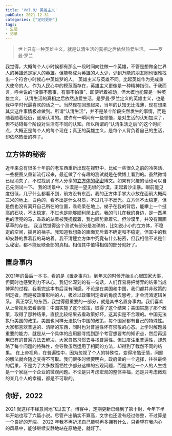 ```yaml
---
title: 'Vol.9/ 英雄主义'
pubDate: 2021-12-31
categories: ["定时更新"]
tags:
- 生活
- 记录
---
```


> 世上只有一种英雄主义，就是认清生活的真相之后依然热爱生活。 ——罗曼·罗兰

我觉得，大概每个人小时候都有那么一段时间向往做一个英雄，不管是想做全世界人的英雄还是家人的英雄。但能够成为英雄的人太少，少到万能的朋友圈也很难找出一个符合小时候心中英雄梦的人。
英雄主义与英雄不同。比起英雄作为完成重大使命的人，作为人民心中的模范而存在，英雄主义更像是一种精神指引。于我而言，呼兰说的“没事不惹事，有事不怕事”，即便听着被动，但大概也能算是一种英雄主义。
认清生活的真相之后依然热爱生活，是罗曼·罗兰定义的英雄主义，也是我中学时代最喜欢的话之一。当然现在回想起来，当年的认知无比浅薄，现在想来其实这件事情极难做到。所谓“认清生活”，并不是某个阶段突然发生的事情，而是随着随着经历，逐渐认清的。或许有一瞬间有一些顿悟，是对生活的认知加深了，但不妨碍每个阶段对生活有不同的认知。所以所谓的“认清生活之后”的这个时间点，大概正是每个人的每个现在；真正的英雄主义，是每个人背负着自己的生活，却依然热爱的样子。

## 立方体的秘密
近年来总有很多十年前的老东西重新出现在视野中，比如一些很久之前的冷笑话、一些梗图又重新流行起来，最近做了个有趣的测试就是在微博上看到的。虽然微博已经消失了，不过找到了有人分享的[立方体的秘密](https://mecoco0930.pixnet.net/blog/post/323474899-%E3%80%90%E5%BF%83%E7%90%86%E6%B8%AC%E9%A9%97%E3%80%91%E9%80%8F%E8%A6%96%E4%BD%A0%E5%85%A7%E5%9C%A8%E7%A7%98%E5%AF%86%E8%88%87%E4%BA%BA%E9%9A%9B%E9%97%9C%E4%BF%82-%E7%AB%8B "")博文。如果有兴趣的话也可以自己先测试一下。
我的场景中，沙漠是一望无垠的沙漠，正起着沙尘暴。眼前能见度很低，几乎什么都看不到，前方没有东西。我的正方体手掌大小放在面前大概两三米的地上，白色的，看不出是什么材质，不过几乎不反光。立方体不太稳定，但是倒也没有离开自己所在的位置，乖乖呆在地上。梯子在我的背后，能攀上一个挺高的石块，不太稳定，不过也是能够顺利爬上的。我的马儿在我的身边，是一匹黑色的漂亮的马，乖乖的站着被我抚摸着，我也顺势靠着它。但沙漠里，并没有画画草草的存在。
我当然觉得这个测试有部分是准确的，比如说小小的立方体，不稳定的空间，摇晃的梯子。我知道我想象的画面充斥着不确定和不稳定，但其中的我却安静的靠着我的马站着。我不清楚立方体中究竟有什么秘密，但我相信不论是什么秘密，都不能反映全部的真相。相信其中值得相信的部分就好了。
## 置身事内
2021年的最后一本书，看的是[《置身事内》](https://book.douban.com/subject/35546622/ "")。到年末的时候开始关心起国家大事，但同时也感受到力不从心。我记忆深刻的有一句话，人们容易将把博弈的结果当成博弈的过程，我看完这本书后深有同感。不论是在美国和中国，我们都并非政策的制定者，而是被政策影响的人，极难以政策制定者的角度去思考，才会混淆逻辑关系。
真正学到的东西，我觉得最重要的一部分，就是其书名置身事内。我们喜欢从上帝视角去看事情：中国实施了这个政策，取得了这个结果；美国实施了那个政策，取得了那种结果，直接比较结果去看政策好坏，这其实是不合理的。中国无法执行美国的政策，美国也同样无法执行中国的政策，每个国家都有自己的特殊性。大家都喜欢普遍的、清晰的东西，同时也对普遍性怀有崇敬的心态。上学时解题最重要的能力，就是从一个具体的应用题寻找到那个考官想要考的知识点，然后再运用已有的普遍方法去解决，大家自然习惯去寻找普遍性。但过度注重普遍性，却忽略了每个问题的特殊性，会导致虽然运用了相同的方法，却得到了截然不同的结果。
在上帝视角，在普遍性中，因为忽视了个人的特殊性，变得冷酷无情，问题的解法就会随之变得不可取。我们很多时候要明白，政府做的一个选择，往往最终的后果，不是为了大多数而牺牲少部分这样的宏观问题，而是决定一个人的人生或是一个家庭一个企业的微观问题。不论是只考虑宏观的整体幸福，还是只考虑微观的某几个人的幸福，都是不可取的。
## 你好，2022
2021 就这样不经意间地飞过去了。博客中，定期更新已经到了第十封，今年下半年开始也写了六篇小说。尽管产出确实不算高，文字也还没有经过修整，不过算是一个良好的开端。
2022 年我不再祈求自己能够再多拥有什么，只希望在我内心的风暴中，能够继续安静地站在原地是，就好了。